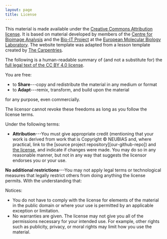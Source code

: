 ```yaml
---
layout: page
title: License
---
```


This material is made available under the [Creative Commons Attribution license][cc-by-human].
It is based on material developed by members of
the [Centre for Bioimage Analysis][cba]
and the [Bio-IT Project][bio-it]
at the [European Molecular Biology Laboratory][embl].
The website template was adapted from a
lesson template created by [The Carpentries][carpentries].

The following is a human-readable summary of (and not a substitute for)
the [full legal text of the CC BY 4.0 license][cc-by-legal].

You are free:

* to **Share**---copy and redistribute the material in any medium or format
* to **Adapt**---remix, transform, and build upon the material

for any purpose, even commercially.

The licensor cannot revoke these freedoms as long as you follow the
license terms.

Under the following terms:

* **Attribution**---You must give appropriate credit (mentioning that
  your work is derived from work that is Copyright ©
  NEUBIAS and, where practical, link to
  the [source project repository][our-github-repo]) and [the license][cc-by-human],
  and indicate if changes were made. You may do
  so in any reasonable manner, but not in any way that suggests the
  licensor endorses you or your use.

**No additional restrictions**---You may not apply legal terms or
technological measures that legally restrict others from doing
anything the license permits.  With the understanding that:

Notices:

* You do not have to comply with the license for elements of the
  material in the public domain or where your use is permitted by an
  applicable exception or limitation.
* No warranties are given. The license may not give you all of the
  permissions necessary for your intended use. For example, other
  rights such as publicity, privacy, or moral rights may limit how you
  use the material.

[bio-it]: https://bio-it.embl.de
[carpentries]: https://carpentries.org
[cba]: https://bio-it.embl.de/centres/
[cc-by-human]: https://creativecommons.org/licenses/by/4.0/
[cc-by-legal]: https://creativecommons.org/licenses/by/4.0/legalcode
[embl]: https://embl.de
[our-gitlab-repo]: https://github.com/NEUBIAS/training-resources/
